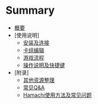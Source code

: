 # Summary

* [概要](README.md)
* [使用说明]
   * [安装及连接](manual/install.md)
   * [卡组编辑](manual/deckedit.md)
   * [游戏流程](manual/game.md)
   * [操作说明及快捷键](manual/action.md)
* [附录]
   * [其他资源整理](.appendix/resource.md)
   * [常见Q&A](questions.md)
   * [Hamachi使用方法及常见问题](hamachi.md)
